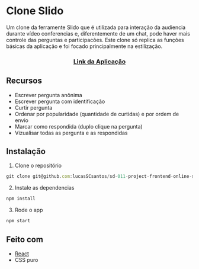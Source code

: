 # Clone Slido

Um clone da ferramente Slido que é utilizada para interação da audiencia durante vídeo conferencias e, diferentemente de um chat, pode haver mais controle das perguntas e participacões. Este clone só replica as funções básicas da aplicação e foi focado principalmente na estilização.

### <p align="center">[Link da Aplicação](https://slido-clone.herokuapp.com/)</p>

## Recursos

- Escrever pergunta anônima
- Escrever pergunta com identificação
- Curtir pergunta
- Ordenar por popularidade (quantidade de curtidas) e por ordem de envio
- Marcar como respondida (duplo clique na pergunta)
- Vizualisar todas as pergunta e as respondidas

## Instalação

1. Clone o repositório

```javascript
git clone git@github.com:lucasSCsantos/sd-011-project-frontend-online-store.git
```

2. Instale as dependencias

```javascript
npm install
```

3. Rode o app

```javascript
npm start
```

## Feito com

- [React](https://pt-br.reactjs.org/)
- CSS puro
